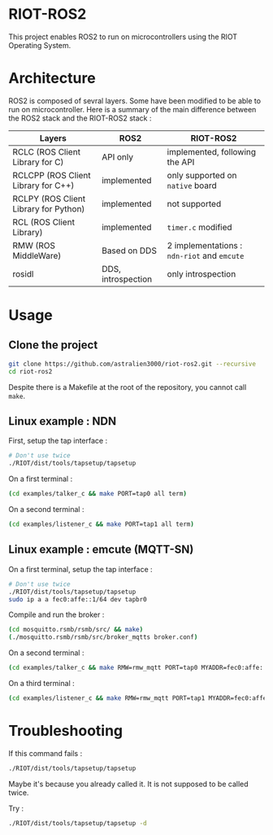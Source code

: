 # RIOT-ROS2

This project enables ROS2 to run on microcontrollers using the RIOT Operating System.

# Architecture

ROS2 is composed of sevral layers. Some have been modified to be able to run on microcontroller.
Here is a summary of the main difference between the ROS2 stack and the RIOT-ROS2 stack :

| Layers | ROS2 | RIOT-ROS2 |
|-|-|-|
| RCLC (ROS Client Library for C) | API only | implemented, following the API |
| RCLCPP (ROS Client Library for C++) | implemented | only supported on `native` board |
| RCLPY (ROS Client Library for Python) | implemented | not supported |
| RCL (ROS Client Library) | implemented | `timer.c` modified |
| RMW (ROS MiddleWare) | Based on DDS | 2 implementations : `ndn-riot` and `emcute` |
| rosidl | DDS, introspection | only introspection |

# Usage

## Clone the project

```sh
git clone https://github.com/astralien3000/riot-ros2.git --recursive
cd riot-ros2
```

Despite there is a Makefile at the root of the repository, you cannot call `make`.

## Linux example : NDN

First, setup the tap interface :
```sh
# Don't use twice
./RIOT/dist/tools/tapsetup/tapsetup
```

On a first terminal : 
```sh
(cd examples/talker_c && make PORT=tap0 all term)
```

On a second terminal : 
```sh
(cd examples/listener_c && make PORT=tap1 all term)
```

## Linux example : emcute (MQTT-SN)

On a first terminal, setup the tap interface :
```sh
# Don't use twice
./RIOT/dist/tools/tapsetup/tapsetup
sudo ip a a fec0:affe::1/64 dev tapbr0
```

Compile and run the broker :
```sh
(cd mosquitto.rsmb/rsmb/src/ && make)
(./mosquitto.rsmb/rsmb/src/broker_mqtts broker.conf)
```

On a second terminal :
```sh
(cd examples/talker_c && make RMW=rmw_mqtt PORT=tap0 MYADDR=fec0:affe::2 all term)
```

On a third terminal :
```sh
(cd examples/listener_c && make RMW=rmw_mqtt PORT=tap1 MYADDR=fec0:affe::3 all term)
```

# Troubleshooting

If this command fails :
```sh
./RIOT/dist/tools/tapsetup/tapsetup
```
Maybe it's because you already called it.
It is not supposed to be called twice.

Try :
```sh
./RIOT/dist/tools/tapsetup/tapsetup -d
```

